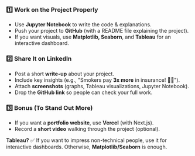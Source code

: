 ### **1️⃣ Work on the Project Properly**

-   Use **Jupyter Notebook** to write the code & explanations.
-   Push your project to **GitHub** (with a README file explaining the project).
-   If you want visuals, use **Matplotlib, Seaborn**, and **Tableau** for an interactive dashboard.

### **2️⃣ Share It on LinkedIn**

-   Post a short **write-up** about your project.
-   Include key insights (e.g., "Smokers pay **3x more** in insurance! 🚬🔥").
-   Attach **screenshots** (graphs, Tableau visualizations, Jupyter Notebook).
-   Drop the **GitHub link** so people can check your full work.

### **3️⃣ Bonus** (To Stand Out More)

-   If you want a **portfolio website**, use **Vercel** (with Next.js).
-   Record a **short video** walking through the project (optional).

**Tableau?** ✅ If you want to impress non-technical people, use it for interactive dashboards. Otherwise, **Matplotlib/Seaborn** is enough.
